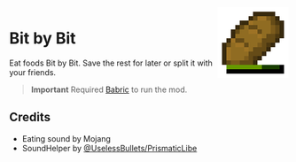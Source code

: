 <img align="right" height="128" width="128" alt="" loading="lazy" decoding="async" src="./src/main/resources/icon.png"/>

# Bit by Bit

Eat foods Bit by Bit. Save the rest for later or split it with your friends.

> **Important**
> Required [Babric](https://github.com/Turnip-Labs/babric-instance-repo/releases) to run the mod.

## Credits

- Eating sound by Mojang
- SoundHelper by [@UselessBullets/PrismaticLibe](https://github.com/UselessBullets/BTA_Babric_PrismaticLibe)
